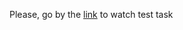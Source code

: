Please, go by the <a href="http://htmlpreview.github.io/?https://github.com/TarasPolovko/test/blob/master/index.html">link</a> to watch test task

